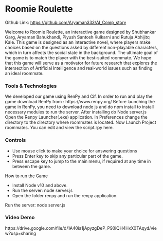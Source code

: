 # Roomie Roulette
Github Link: https://github.com/Aryaman333/AI_Comp_story

 
Welcome to Roomie Roulette, an interactive game designed by Shubhankar Garg, Aryaman Bahukhandi, Piyush Santosh Kulkarni and Rutuja Abhijitq Kale. This game is designed as an interactive novel, where players make choices based on the questions asked by different non-playable characters, which in turn affects the social state in the background. The ultimate goal of the game is to match the player with the best-suited roommate. We hope that this game will serve as a motivator for future research that explores the intersection of Artificial Intelligence and real-world issues such as finding an ideal roommate.

<h3>Tools & Technologies</h3>
We developed our game using RenPy and Cif. In order to run and play the game download RenPy from : https://www.renpy.org/ 
Before launching the game in RenPy, you need to download node js and do npm install to install necessary modules to run the server. After installing do
Node server.js  
Open the Renpy Launcher(.exe) application. In Preferences change the directory to the directory where roommates is located. Now Launch Project roommates. You can edit and view the script.rpy here. 

<h3>Controls</h3>
<ul>
  <li>Use mouse click to make your choice for answering questions  </li> 
  <li>Press Enter key to skip any particular part of the game.</li>
  <li>Press escape key to jump to the main menu, if required at any time in between the game.</li>
</ul>

</h3>How to run the Game</h3>
<ul>
  <li>Install Node v10 and above.  </li> 
  <li>Run the server: node server.js</li>
  <li>Open the folder renpy and run the renpy application.</li>
</ul>


Run the server: node server.js

<h3>Video Demo</h3>
https://drive.google.com/file/d/1A40ia1jApyzgDeP_P90iQH4HxX0TAqyd/view?usp=sharing
